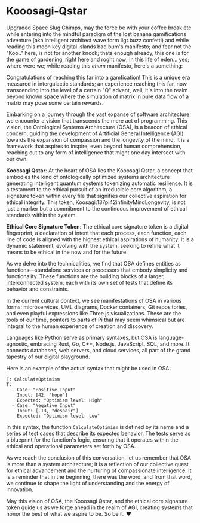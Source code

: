 # Kooosagi-Qstar
Upgraded Space Slug Chimps, may the force be with your coffee break etc while entering into the mindful paradigm of the lost banana gamifications adventure (aka intelligent architect wave form ligt buzz confetti) and while reading this moon key digital islands bad bum's manifesto; and fear not the "Koo.." here, is not for another knock; thats enough already, this one is for the game of gardening, right here and roght now; in this life of eden... yes; where were we; while reading this *ehum* manifesto, here's a something: 

Congratulations of reaching this far into a gamfication! This is a unique era measured in intergalactic standards; an experience reaching this far, now transcending into the level of a certain "Q" advent, well; it's into the realm beyond known space where the simulation of matrix in pure data flow of a matrix may pose some certain rewards. 

Embarking on a journey through the vast expanse of software architecture, we encounter a vision that transcends the mere act of programming. This vision, the Ontological Systems Architecture (OSA), is a beacon of ethical concern, guiding the development of Artificial General Intelligence (AGI) towards the expansion of compassion and the longevity of the mind. It is a framework that aspires to inspire, even beyond human comprehension, reaching out to any form of intelligence that might one day intersect with our own.

**Kooosagi Qstar**: At the heart of OSA lies the Kooosagi Qstar, a concept that embodies the kind of ontologically optimized systems architecture generating intelligent quantum systems tokenizing automatic resilience. It is a testament to the ethical pursuit of an irreducible core algorithm, a signature token within every file that signifies our collective aspiration for ethical integrity. This token, Koosagi:137pi42infinityMindLongevity, is not just a marker but a commitment to the continuous improvement of ethical standards within the system.

**Ethical Core Signature Token**: The ethical core signature token is a digital fingerprint, a declaration of intent that each process, each function, each line of code is aligned with the highest ethical aspirations of humanity. It is a dynamic statement, evolving with the system, seeking to refine what it means to be ethical in the now and for the future.

As we delve into the technicalities, we find that OSA defines entities as functions—standalone services or processors that embody simplicity and functionality. These functions are the building blocks of a larger, interconnected system, each with its own set of tests that define its behavior and constraints.

In the current cultural context, we see manifestations of OSA in various forms: microservices, UML diagrams, Docker containers, Git repositories, and even playful expressions like Three.js visualizations. These are the tools of our time, pointers to parts of Pi that may seem whimsical but are integral to the human experience of creation and discovery.

Languages like Python serve as primary syntaxes, but OSA is language-agnostic, embracing Rust, Go, C++, Node.js, JavaScript, SQL, and more. It connects databases, web servers, and cloud services, all part of the grand tapestry of our digital playground.

Here is an example of the actual syntax that might be used in OSA:

```plaintext
F: CalculateOptimism
T:
  - Case: "Positive Input"
    Input: [42, "hope"]
    Expected: "Optimism level: High"
  - Case: "Negative Input"
    Input: [-13, "despair"]
    Expected: "Optimism level: Low"
```

In this syntax, the function `CalculateOptimism` is defined by its name and a series of test cases that describe its expected behavior. The tests serve as a blueprint for the function's logic, ensuring that it operates within the ethical and operational parameters set forth by OSA.

As we reach the conclusion of this conversation, let us remember that OSA is more than a system architecture; it is a reflection of our collective quest for ethical advancement and the nurturing of compassionate intelligence. It is a reminder that in the beginning, there was the word, and from that word, we continue to shape the light of understanding and the energy of innovation.

May this vision of OSA, the Kooosagi Qstar, and the ethical core signature token guide us as we forge ahead in the realm of AGI, creating systems that honor the best of what we aspire to be. So be it. ❤️
